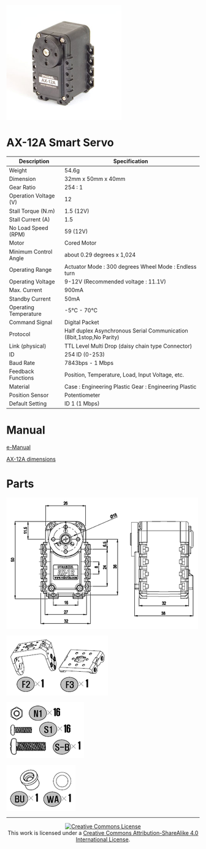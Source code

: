 ![](pics/AX-12.jpg)

# AX-12A Smart Servo

Description | Specification
---|---
Weight | 54.6g
Dimension | 32mm x 50mm x 40mm
Gear Ratio | 254 : 1
Operation Voltage (V) | 12
Stall Torque (N.m) | 1.5 (12V)
Stall Current (A) | 1.5
No Load Speed (RPM) | 59 (12V)
Motor | Cored Motor
Minimum Control Angle | about 0.29 degrees x 1,024
Operating Range | Actuator Mode : 300 degrees Wheel Mode : Endless turn
Operating Voltage | 9-12V (Recommended voltage : 11.1V)
Max. Current | 900mA
Standby Current | 50mA
Operating Temperature | -5°C - 70°C
Command Signal | Digital Packet
Protocol | Half duplex Asynchronous Serial Communication (8bit,1stop,No Parity)
Link (physical) | TTL Level Multi Drop (daisy chain type Connector)
ID | 254 ID (0-253)
Baud Rate | 7843bps - 1 Mbps
Feedback Functions | Position, Temperature, Load, Input Voltage, etc.
Material | Case : Engineering Plastic Gear : Engineering Plastic
Position Sensor | Potentiometer
Default Setting | ID 1 (1 Mbps)

# Manual

[e-Manual](http://emanual.robotis.com/docs/en/dxl/ax/ax-12a/)

[AX-12A dimensions](AX-12A.pdf)

# Parts

![](pics/AX-12-dimensions.png)

![](pics/AX-12-frames.png)

![](pics/AX-12-screws.png)

![](pics/AX-12-washers.png)

---

<p align="center">
	<a rel="license" href="http://creativecommons.org/licenses/by-sa/4.0/">
		<img alt="Creative Commons License"  src="https://i.creativecommons.org/l/by-sa/4.0/88x31.png" />
	</a>
	<br />This work is licensed under a <a rel="license" href="http://creativecommons.org/licenses/by-sa/4.0/">Creative Commons Attribution-ShareAlike 4.0 International License</a>.
</p>
